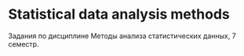 # Statistical data analysis methods
Задания по дисциплине Методы анализа статистических данных, 7 семестр.
